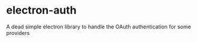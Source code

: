 # electron-auth
A dead simple electron library to handle the OAuth authentication for some providers
